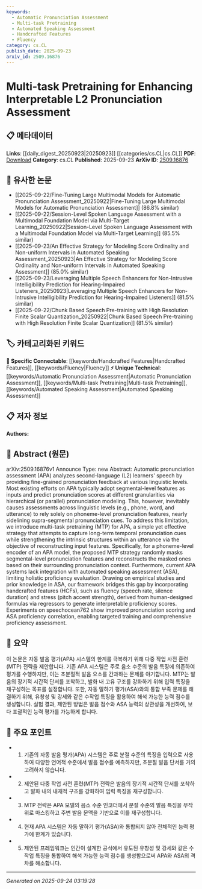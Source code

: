 ```yaml
---
keywords:
  - Automatic Pronunciation Assessment
  - Multi-task Pretraining
  - Automated Speaking Assessment
  - Handcrafted Features
  - Fluency
category: cs.CL
publish_date: 2025-09-23
arxiv_id: 2509.16876
---
```


<!-- KEYWORD_LINKING_METADATA:
{
  "processed_timestamp": "2025-09-24T03:19:28.276059",
  "vocabulary_version": "1.0",
  "selected_keywords": [
    "Automatic Pronunciation Assessment",
    "Multi-task Pretraining",
    "Automated Speaking Assessment",
    "Handcrafted Features",
    "Fluency"
  ],
  "rejected_keywords": [],
  "similarity_scores": {
    "Automatic Pronunciation Assessment": 0.8,
    "Multi-task Pretraining": 0.9,
    "Automated Speaking Assessment": 0.85,
    "Handcrafted Features": 0.75,
    "Fluency": 0.7
  },
  "extraction_method": "AI_prompt_based",
  "budget_applied": true,
  "candidates_json": {
    "candidates": [
      {
        "surface": "Automatic Pronunciation Assessment",
        "canonical": "Automatic Pronunciation Assessment",
        "aliases": [
          "APA"
        ],
        "category": "unique_technical",
        "rationale": "Central to the paper, it represents a specific application area within speech processing.",
        "novelty_score": 0.7,
        "connectivity_score": 0.6,
        "specificity_score": 0.9,
        "link_intent_score": 0.8
      },
      {
        "surface": "Multi-task Pretraining",
        "canonical": "Multi-task Pretraining",
        "aliases": [
          "MTP"
        ],
        "category": "unique_technical",
        "rationale": "A novel strategy proposed in the paper for improving pronunciation assessment.",
        "novelty_score": 0.8,
        "connectivity_score": 0.7,
        "specificity_score": 0.85,
        "link_intent_score": 0.9
      },
      {
        "surface": "Automated Speaking Assessment",
        "canonical": "Automated Speaking Assessment",
        "aliases": [
          "ASA"
        ],
        "category": "unique_technical",
        "rationale": "Links pronunciation assessment with broader speaking proficiency evaluation.",
        "novelty_score": 0.65,
        "connectivity_score": 0.75,
        "specificity_score": 0.8,
        "link_intent_score": 0.85
      },
      {
        "surface": "Handcrafted Features",
        "canonical": "Handcrafted Features",
        "aliases": [
          "HCFs"
        ],
        "category": "specific_connectable",
        "rationale": "Represents a method for integrating human-designed features into automated systems.",
        "novelty_score": 0.6,
        "connectivity_score": 0.7,
        "specificity_score": 0.7,
        "link_intent_score": 0.75
      },
      {
        "surface": "Fluency",
        "canonical": "Fluency",
        "aliases": [
          "Speech Rate",
          "Silence Duration"
        ],
        "category": "specific_connectable",
        "rationale": "A key component of pronunciation and speaking assessment, linking to broader linguistic studies.",
        "novelty_score": 0.5,
        "connectivity_score": 0.8,
        "specificity_score": 0.6,
        "link_intent_score": 0.7
      }
    ],
    "ban_list_suggestions": [
      "method",
      "experiment",
      "performance"
    ]
  },
  "decisions": [
    {
      "candidate_surface": "Automatic Pronunciation Assessment",
      "resolved_canonical": "Automatic Pronunciation Assessment",
      "decision": "linked",
      "scores": {
        "novelty": 0.7,
        "connectivity": 0.6,
        "specificity": 0.9,
        "link_intent": 0.8
      }
    },
    {
      "candidate_surface": "Multi-task Pretraining",
      "resolved_canonical": "Multi-task Pretraining",
      "decision": "linked",
      "scores": {
        "novelty": 0.8,
        "connectivity": 0.7,
        "specificity": 0.85,
        "link_intent": 0.9
      }
    },
    {
      "candidate_surface": "Automated Speaking Assessment",
      "resolved_canonical": "Automated Speaking Assessment",
      "decision": "linked",
      "scores": {
        "novelty": 0.65,
        "connectivity": 0.75,
        "specificity": 0.8,
        "link_intent": 0.85
      }
    },
    {
      "candidate_surface": "Handcrafted Features",
      "resolved_canonical": "Handcrafted Features",
      "decision": "linked",
      "scores": {
        "novelty": 0.6,
        "connectivity": 0.7,
        "specificity": 0.7,
        "link_intent": 0.75
      }
    },
    {
      "candidate_surface": "Fluency",
      "resolved_canonical": "Fluency",
      "decision": "linked",
      "scores": {
        "novelty": 0.5,
        "connectivity": 0.8,
        "specificity": 0.6,
        "link_intent": 0.7
      }
    }
  ]
}
-->

# Multi-task Pretraining for Enhancing Interpretable L2 Pronunciation Assessment

## 📋 메타데이터

**Links**: [[daily_digest_20250923|20250923]] [[categories/cs.CL|cs.CL]]
**PDF**: [Download](https://arxiv.org/pdf/2509.16876.pdf)
**Category**: cs.CL
**Published**: 2025-09-23
**ArXiv ID**: [2509.16876](https://arxiv.org/abs/2509.16876)

## 🔗 유사한 논문
- [[2025-09-22/Fine-Tuning Large Multimodal Models for Automatic Pronunciation Assessment_20250922|Fine-Tuning Large Multimodal Models for Automatic Pronunciation Assessment]] (86.8% similar)
- [[2025-09-22/Session-Level Spoken Language Assessment with a Multimodal Foundation Model via Multi-Target Learning_20250922|Session-Level Spoken Language Assessment with a Multimodal Foundation Model via Multi-Target Learning]] (85.5% similar)
- [[2025-09-23/An Effective Strategy for Modeling Score Ordinality and Non-uniform Intervals in Automated Speaking Assessment_20250923|An Effective Strategy for Modeling Score Ordinality and Non-uniform Intervals in Automated Speaking Assessment]] (85.0% similar)
- [[2025-09-23/Leveraging Multiple Speech Enhancers for Non-Intrusive Intelligibility Prediction for Hearing-Impaired Listeners_20250923|Leveraging Multiple Speech Enhancers for Non-Intrusive Intelligibility Prediction for Hearing-Impaired Listeners]] (81.5% similar)
- [[2025-09-22/Chunk Based Speech Pre-training with High Resolution Finite Scalar Quantization_20250922|Chunk Based Speech Pre-training with High Resolution Finite Scalar Quantization]] (81.5% similar)

## 🏷️ 카테고리화된 키워드
**🔗 Specific Connectable**: [[keywords/Handcrafted Features|Handcrafted Features]], [[keywords/Fluency|Fluency]]
**⚡ Unique Technical**: [[keywords/Automatic Pronunciation Assessment|Automatic Pronunciation Assessment]], [[keywords/Multi-task Pretraining|Multi-task Pretraining]], [[keywords/Automated Speaking Assessment|Automated Speaking Assessment]]

## 📋 저자 정보

**Authors:** 

## 📄 Abstract (원문)

arXiv:2509.16876v1 Announce Type: new 
Abstract: Automatic pronunciation assessment (APA) analyzes second-language (L2) learners' speech by providing fine-grained pronunciation feedback at various linguistic levels. Most existing efforts on APA typically adopt segmental-level features as inputs and predict pronunciation scores at different granularities via hierarchical (or parallel) pronunciation modeling. This, however, inevitably causes assessments across linguistic levels (e.g., phone, word, and utterance) to rely solely on phoneme-level pronunciation features, nearly sidelining supra-segmental pronunciation cues. To address this limitation, we introduce multi-task pretraining (MTP) for APA, a simple yet effective strategy that attempts to capture long-term temporal pronunciation cues while strengthening the intrinsic structures within an utterance via the objective of reconstructing input features. Specifically, for a phoneme-level encoder of an APA model, the proposed MTP strategy randomly masks segmental-level pronunciation features and reconstructs the masked ones based on their surrounding pronunciation context. Furthermore, current APA systems lack integration with automated speaking assessment (ASA), limiting holistic proficiency evaluation. Drawing on empirical studies and prior knowledge in ASA, our framework bridges this gap by incorporating handcrafted features (HCFs), such as fluency (speech rate, silence duration) and stress (pitch accent strength), derived from human-designed formulas via regressors to generate interpretable proficiency scores. Experiments on speechocean762 show improved pronunciation scoring and ASA proficiency correlation, enabling targeted training and comprehensive proficiency assessment.

## 📝 요약

이 논문은 자동 발음 평가(APA) 시스템의 한계를 극복하기 위해 다중 작업 사전 훈련(MTP) 전략을 제안합니다. 기존 APA 시스템은 주로 음소 수준의 발음 특징에 의존하여 평가를 수행하지만, 이는 초분절적 발음 요소를 간과하는 문제를 야기합니다. MTP는 발음의 장기적 시간적 단서를 포착하고, 발화 내 고유 구조를 강화하기 위해 입력 특징을 재구성하는 목표를 설정합니다. 또한, 자동 말하기 평가(ASA)와의 통합 부족 문제를 해결하기 위해, 유창성 및 강세와 같은 수작업 특징을 활용하여 해석 가능한 능력 점수를 생성합니다. 실험 결과, 제안된 방법은 발음 점수와 ASA 능력의 상관성을 개선하여, 보다 포괄적인 능력 평가를 가능하게 합니다.

## 🎯 주요 포인트

- 1. 기존의 자동 발음 평가(APA) 시스템은 주로 분절 수준의 특징을 입력으로 사용하여 다양한 언어적 수준에서 발음 점수를 예측하지만, 초분절 발음 단서를 거의 고려하지 않습니다.
- 2. 제안된 다중 작업 사전 훈련(MTP) 전략은 발음의 장기적 시간적 단서를 포착하고 발화 내의 내재적 구조를 강화하여 입력 특징을 재구성합니다.
- 3. MTP 전략은 APA 모델의 음소 수준 인코더에서 분절 수준의 발음 특징을 무작위로 마스킹하고 주변 발음 문맥을 기반으로 이를 재구성합니다.
- 4. 현재 APA 시스템은 자동 말하기 평가(ASA)와 통합되지 않아 전체적인 능력 평가에 한계가 있습니다.
- 5. 제안된 프레임워크는 인간이 설계한 공식에서 유도된 유창성 및 강세와 같은 수작업 특징을 통합하여 해석 가능한 능력 점수를 생성함으로써 APA와 ASA의 격차를 해소합니다.


---

*Generated on 2025-09-24 03:19:28*